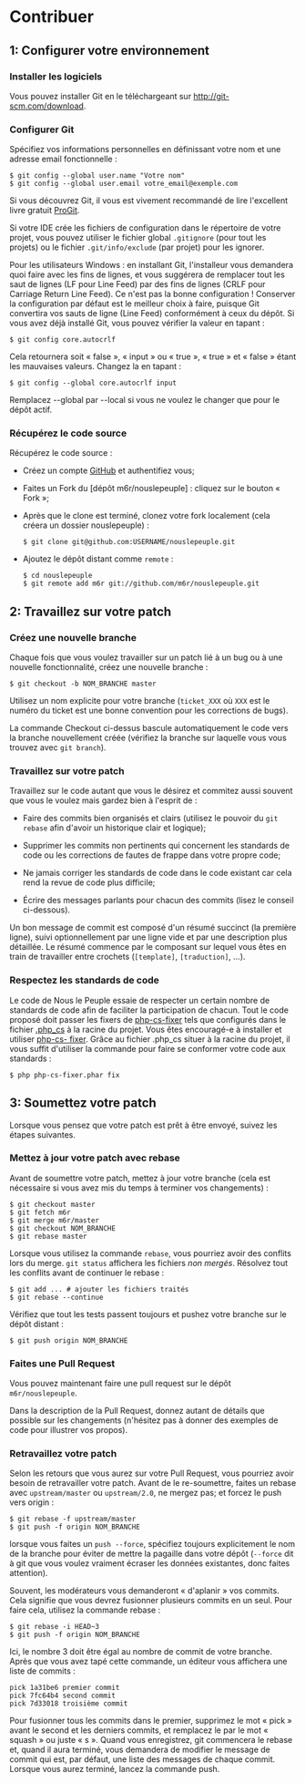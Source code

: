 Contribuer
==========

1: Configurer votre environnement
---------------------------------

### Installer les logiciels

Vous pouvez installer Git en le téléchargeant sur http://git-scm.com/download.

### Configurer Git

Spécifiez vos informations personnelles en définissant votre nom et une adresse
email fonctionnelle :

    $ git config --global user.name "Votre nom"
    $ git config --global user.email votre_email@exemple.com

Si vous découvrez Git, il vous est vivement recommandé de lire l'excellent livre
gratuit [ProGit].

Si votre IDE crée les fichiers de configuration dans le répertoire de votre
projet, vous pouvez utiliser le fichier global ``.gitignore`` (pour tout les
projets) ou le fichier ``.git/info/exclude`` (par projet) pour les ignorer.

Pour les utilisateurs Windows : en installant Git, l'installeur vous demandera quoi faire avec les fins de lignes, et vous suggérera de remplacer tout les saut de lignes (LF pour Line Feed) par des fins de lignes (CRLF pour Carriage Return Line Feed). Ce n'est pas la bonne configuration ! Conserver la configuration par défaut est le meilleur choix à faire, puisque Git convertira vos sauts de ligne (Line Feed) conformément à ceux du dépôt. Si vous avez déjà installé Git, vous pouvez vérifier la valeur en tapant :

    $ git config core.autocrlf

Cela retournera soit « false », « input » ou « true », « true » et « false » étant les mauvaises valeurs. Changez la en tapant :

    $ git config --global core.autocrlf input

Remplacez --global par --local si vous ne voulez le changer que pour le dépôt actif.

### Récupérez le code source


Récupérez le code source :

* Créez un compte [GitHub] et authentifiez vous;

* Faites un Fork du [dépôt m6r/nouslepeuple] : cliquez sur le bouton « Fork »;

* Après que le clone est terminé, clonez votre fork
  localement (cela créera un dossier nouslepeuple) :

      $ git clone git@github.com:USERNAME/nouslepeuple.git

* Ajoutez le dépôt distant comme ``remote`` :
  ```
  $ cd nouslepeuple
  $ git remote add m6r git://github.com/m6r/nouslepeuple.git
  ```

2: Travaillez sur votre patch
-----------------------------

### Créez une nouvelle branche

Chaque fois que vous voulez travailler sur un patch lié à un bug ou à une nouvelle
fonctionnalité, créez une nouvelle branche :

    $ git checkout -b NOM_BRANCHE master

Utilisez un nom explicite pour votre branche (`ticket_XXX` où `XXX` est le numéro
du ticket est une bonne convention pour les corrections de bugs).

La commande Checkout ci-dessus bascule automatiquement le code vers la branche
nouvellement créée (vérifiez la branche sur laquelle vous vous trouvez avec `git branch`).

### Travaillez sur votre patch

Travaillez sur le code autant que vous le désirez et commitez aussi souvent que
vous le voulez mais gardez bien à l'esprit de :

* Faire des commits bien organisés et clairs (utilisez le pouvoir du `git rebase` afin d'avoir un
  historique clair et logique);

* Supprimer les commits non pertinents qui concernent les standards de code ou les
  corrections de fautes de frappe dans votre propre code;

* Ne jamais corriger les standards de code dans le code existant car cela rend la
  revue de code plus difficile;

* Écrire des messages parlants pour chacun des commits (lisez le conseil ci-dessous).

Un bon message de commit est composé d'un résumé succinct (la première ligne),
suivi optionnellement par une ligne vide et par une description plus détaillée. 
Le résumé commence par le composant sur lequel vous êtes en train de
travailler entre crochets (``[template]``, ``[traduction]``,
...).

### Respectez les standards de code

Le code de Nous le Peuple essaie de respecter un certain nombre de standards de
code afin de faciliter la participation de chacun. Tout le code proposé doit
passer les fixers de [php-cs-fixer](http://cs.sensiolabs.org/) tels que
configurés dans le fichier
[.php_cs](https://github.com/m6r/nouslepeuple/blob/master/.php_cs) à la racine
du projet. Vous êtes encouragé-e à installer et utiliser [php-cs-
fixer](http://cs.sensiolabs.org/). Grâce au fichier .php_cs situer à la racine
du projet, il vous suffit d'utiliser la commande pour faire se conformer votre
code aux standards :

    $ php php-cs-fixer.phar fix

3: Soumettez votre patch
------------------------

Lorsque vous pensez que votre patch est prêt à être envoyé, suivez les étapes
suivantes.

### Mettez à jour votre patch avec rebase

Avant de soumettre votre patch, mettez à jour votre branche (cela est
nécessaire si vous avez mis du temps à terminer vos changements) :

    $ git checkout master
    $ git fetch m6r
    $ git merge m6r/master
    $ git checkout NOM_BRANCHE
    $ git rebase master

Lorsque vous utilisez la commande ``rebase``, vous pourriez avoir des conflits
lors du merge. ``git status`` affichera les fichiers *non mergés*. Résolvez tout
les conflits avant de continuer le rebase :

    $ git add ... # ajouter les fichiers traités
    $ git rebase --continue

Vérifiez que tout les tests passent toujours et pushez votre branche
sur le dépôt distant :

    $ git push origin NOM_BRANCHE

### Faites une Pull Request

Vous pouvez maintenant faire une pull request sur le dépôt ``m6r/nouslepeuple``.

Dans la description de la Pull Request, donnez autant de détails que possible sur
les changements (n'hésitez pas à donner des exemples de code pour illustrer vos
propos). 

### Retravaillez votre patch

Selon les retours que vous aurez sur votre Pull Request, vous pourriez avoir
besoin de retravailler votre patch. Avant de le re-soumettre, faites un rebase
avec ``upstream/master`` ou ``upstream/2.0``, ne mergez pas; et forcez le push
vers origin :

    $ git rebase -f upstream/master
    $ git push -f origin NOM_BRANCHE

lorsque vous faites un ``push --force``, spécifiez toujours explicitement le
nom de la branche pour éviter de mettre la pagaille dans votre dépôt (``--force``
dit à git que vous voulez vraiment écraser les données existantes, donc faites attention).

Souvent, les modérateurs vous demanderont « d'aplanir » vos commits. Cela signifie que vous
devrez fusionner plusieurs commits en un seul. Pour faire cela, utilisez la commande rebase :

    $ git rebase -i HEAD~3
    $ git push -f origin NOM_BRANCHE

Ici, le nombre 3 doit être égal au nombre de commit de votre branche. Après que
vous avez tapé cette commande, un éditeur vous affichera une liste de commits :

    pick 1a31be6 premier commit
    pick 7fc64b4 second commit
    pick 7d33018 troisième commit

Pour fusionner tous les commits dans le premier, supprimez le mot « pick »
avant le second et les derniers commits, et remplacez le par le mot « squash »
ou juste « s ». Quand vous enregistrez, git commencera le rebase et, quand il aura
terminé, vous demandera de modifier le message de commit qui est, par défaut, une
liste des messages de chaque commit. Lorsque vous aurez terminé, lancez la commande push.

[ProGit]:                                       http://git-scm.com/book
[GitHub]:                                       https://github.com/signup/free
[documentation Github]:              https://help.github.com/articles/ignoring-files
[dépôt m6r/pligg-cms]: https://github.com/m6r/pligg-cms
